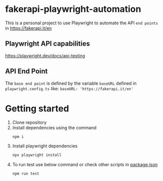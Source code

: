 # fakerapi-playwright-automation

This is a personal project to use Playwright to automate the API `end points` in https://fakerapi.it/en

## Playwright API capabilities
https://playwright.dev/docs/api-testing

## API End Point
The `base end point` is defined by the variable `baseURL` defined in `playwright.config.ts` like:
`baseURL: 'https://fakerapi.it/en'`

# Getting started
1. Clone repository
2. Install dependencies using the command
	```js
	npm i
	```
3. Install playwright dependencies
	```js
	npx playwright install
	```
4. To run test use below command or check other scripts in [package.json](./package.json)
	```js
	npm run test
	```
